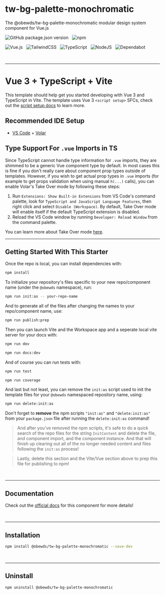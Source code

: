 # tw-bg-palette-monochromatic

The @obewds/tw-bg-palette-monochromatic modular design system component for Vue.js

![GitHub package.json version](https://img.shields.io/github/package-json/v/obewds/tw-bg-palette-monochromatic?label=Github&logo=github&style=for-the-badge) &nbsp; ![npm](https://img.shields.io/npm/v/@obewds/tw-bg-palette-monochromatic?color=%23cc3534&logo=npm&style=for-the-badge)

![Vue.js](https://img.shields.io/badge/vuejs-%2335495e.svg?style=for-the-badge&logo=vuedotjs&logoColor=%234FC08D) &nbsp; ![TailwindCSS](https://img.shields.io/badge/tailwindcss-%2338B2AC.svg?style=for-the-badge&logo=tailwind-css&logoColor=white) &nbsp; ![TypeScript](https://img.shields.io/badge/typescript-%23007ACC.svg?style=for-the-badge&logo=typescript&logoColor=white) &nbsp; ![NodeJS](https://img.shields.io/badge/node.js-6DA55F?style=for-the-badge&logo=node.js&logoColor=white) &nbsp; ![Dependabot](https://img.shields.io/badge/dependabot-025E8C?style=for-the-badge&logo=dependabot&logoColor=white)

<br>


---

# Vue 3 + TypeScript + Vite

This template should help get you started developing with Vue 3 and TypeScript in Vite. The template uses Vue 3 `<script setup>` SFCs, check out the [script setup docs](https://v3.vuejs.org/api/sfc-script-setup.html#sfc-script-setup) to learn more.

## Recommended IDE Setup

- [VS Code](https://code.visualstudio.com/) + [Volar](https://marketplace.visualstudio.com/items?itemName=johnsoncodehk.volar)

## Type Support For `.vue` Imports in TS

Since TypeScript cannot handle type information for `.vue` imports, they are shimmed to be a generic Vue component type by default. In most cases this is fine if you don't really care about component prop types outside of templates. However, if you wish to get actual prop types in `.vue` imports (for example to get props validation when using manual `h(...)` calls), you can enable Volar's Take Over mode by following these steps:

1. Run `Extensions: Show Built-in Extensions` from VS Code's command palette, look for `TypeScript and JavaScript Language Features`, then right click and select `Disable (Workspace)`. By default, Take Over mode will enable itself if the default TypeScript extension is disabled.
2. Reload the VS Code window by running `Developer: Reload Window` from the command palette.

You can learn more about Take Over mode [here](https://github.com/johnsoncodehk/volar/discussions/471).

---
## Getting Started With This Starter

Once the repo is local, you can install dependencies with:

```bash
npm install
```

To initialize your repository's files specific to your new repo/component name (under the `@obewds` namespace), run:

```bash
npm run init:as -- your-repo-name
```

And to generate all of the files after changing the names to your repo/component name, use:

```bash
npm run publish:prep
```

Then you can launch Vite and the Workspace app and a seperate local vite server for your docs with:

```bash
npm run dev
```
```bash
npm run docs:dev
```


And of course you can run tests with:

```bash
npm run test
```

```bash
npm run coverage
```


And last but not least, you can remove the `init:as` script used to init the template files for your `@obewds` namespaced repository name, using:

```bash
npm run delete:init:as
```

Don't forget to **remove** the npm scripts `"init:as"` and `"delete:init:as"` from your `package.json` file after running the `delete:init:as` command!

> And after you've removed the npm scripts, it's safe to do a quick search of the repo files for the string `InitContent` and delete the file, and component import, and the component instance. And that will finish up clearing out all of the no longer needed content and files following the `init:as` process!

> Lastly, delete this section and the Vite/Vue section above to prep this file for publishing to npm!


<br>

---
## Documentation

Check out the [official docs](https://obewds.github.io/tw-bg-palette-monochromatic/) for this component for more details!

<br>


---
## Installation

```bash
npm install @obewds/tw-bg-palette-monochromatic --save-dev
```

<br>


---
## Uninstall

```bash
npm uninstall @obewds/tw-bg-palette-monochromatic
```

